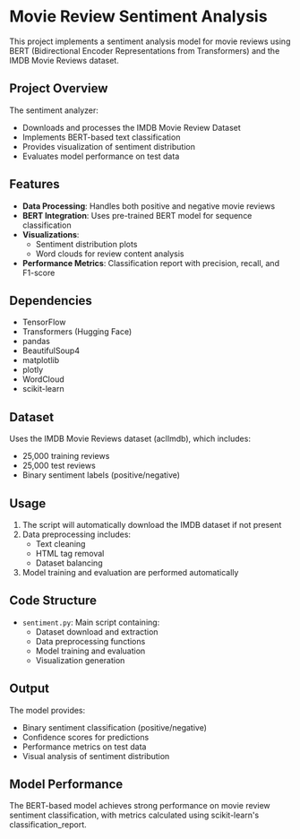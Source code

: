 # Movie Review Sentiment Analysis

This project implements a sentiment analysis model for movie reviews using BERT (Bidirectional Encoder Representations from Transformers) and the IMDB Movie Reviews dataset.

## Project Overview

The sentiment analyzer:
- Downloads and processes the IMDB Movie Review Dataset
- Implements BERT-based text classification
- Provides visualization of sentiment distribution
- Evaluates model performance on test data

## Features

- **Data Processing**: Handles both positive and negative movie reviews
- **BERT Integration**: Uses pre-trained BERT model for sequence classification
- **Visualizations**: 
  - Sentiment distribution plots
  - Word clouds for review content analysis
- **Performance Metrics**: Classification report with precision, recall, and F1-score

## Dependencies

- TensorFlow
- Transformers (Hugging Face)
- pandas
- BeautifulSoup4
- matplotlib
- plotly
- WordCloud
- scikit-learn

## Dataset

Uses the IMDB Movie Reviews dataset (aclImdb), which includes:
- 25,000 training reviews
- 25,000 test reviews
- Binary sentiment labels (positive/negative)

## Usage

1. The script will automatically download the IMDB dataset if not present
2. Data preprocessing includes:
   - Text cleaning
   - HTML tag removal
   - Dataset balancing
3. Model training and evaluation are performed automatically

## Code Structure

- `sentiment.py`: Main script containing:
  - Dataset download and extraction
  - Data preprocessing functions
  - Model training and evaluation
  - Visualization generation

## Output

The model provides:
- Binary sentiment classification (positive/negative)
- Confidence scores for predictions
- Performance metrics on test data
- Visual analysis of sentiment distribution

## Model Performance

The BERT-based model achieves strong performance on movie review sentiment classification, with metrics calculated using scikit-learn's classification_report.